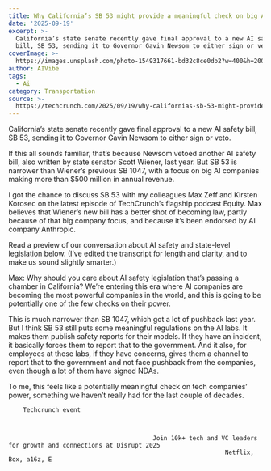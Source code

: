 ```yaml
---
title: Why California’s SB 53 might provide a meaningful check on big AI companies
date: '2025-09-19'
excerpt: >-
  California’s state senate recently gave final approval to a new AI safety
  bill, SB 53, sending it to Governor Gavin Newsom to either sign or veto. If...
coverImage: >-
  https://images.unsplash.com/photo-1549317661-bd32c8ce0db2?w=400&h=200&fit=crop&auto=format
author: AIVibe
tags:
  - Ai
category: Transportation
source: >-
  https://techcrunch.com/2025/09/19/why-californias-sb-53-might-provide-a-meaningful-check-on-big-ai-companies/
---
```

California’s state senate recently gave final approval to a new AI safety bill, SB 53, sending it to Governor Gavin Newsom to either sign or veto.

If this all sounds familiar, that’s because Newsom vetoed another AI safety bill, also written by state senator Scott Wiener, last year. But SB 53 is narrower than Wiener’s previous SB 1047, with a focus on big AI companies making more than $500 million in annual revenue.


	
	




	
	



I got the chance to discuss SB 53 with my colleagues Max Zeff and Kirsten Korosec on the latest episode of TechCrunch’s flagship podcast Equity. Max believes that Wiener’s new bill has a better shot of becoming law, partly because of that big company focus, and because it’s been endorsed by AI company Anthropic.

Read a preview of our conversation about AI safety and state-level legislation below. (I’ve edited the transcript for length and clarity, and to make us sound slightly smarter.)

Max: Why should you care about AI safety legislation that’s passing a chamber in California? We’re entering this era where AI companies are becoming the most powerful companies in the world, and this is going to be potentially one of the few checks on their power.

This is much narrower than SB 1047, which got a lot of pushback last year. But I think SB 53 still puts some meaningful regulations on the AI labs. It makes them publish safety reports for their models. If they have an incident, it basically forces them to report that to the government. And it also, for employees at these labs, if they have concerns, gives them a channel to report that to the government and not face pushback from the companies, even though a lot of them have signed NDAs.

To me, this feels like a potentially meaningful check on tech companies’ power, something we haven’t really had for the last couple of decades.

	
		
					
		Techcrunch event
		
			
				
											Join 10k+ tech and VC leaders for growth and connections at Disrupt 2025
																Netflix, Box, a16z, E
